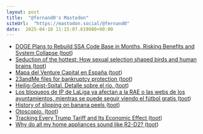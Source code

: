 ```yaml
---
layout: post
title:  "@fernand0's Mastodon"
siteUrl:  "https://mastodon.social/@fernand0"
date:  2025-04-10 11:15:07.619000+00:00
---
```

*  [DOGE Plans to Rebuild SSA Code Base in Months, Risking Benefits and System Collapse ](https://www.wired.com/story/doge-rebuild-social-security-administration-cobol-benefits) ([toot](https://mastodon.social/@fernand0/114313377062276848))
*  [Seduction of the hottest: How sexual selection shaped birds and human brains ](https://bigthink.com/life/how-sexual-selection-shaped-birds-and-human-brains) ([toot](https://mastodon.social/@fernand0/114313129553065701))
*  [Mapa del Venture Capital en España ](https://elreferente.es/actualidad/mapa-del-venture-capital-en-espana-tendencias-fondos-mas-activos-y-sectores-en-crecimiento) ([toot](https://mastodon.social/@fernand0/114312891319157108))
*  [23andMe files for bankruptcy protection ](https://www.bbc.com/news/articles/c9q4r9xy9wr) ([toot](https://mastodon.social/@fernand0/114312649309340590))
*  [Heilig-Geist-Spital. Detalle sobre el río. ](https://www.flickr.com/photos/fernand0/54400542094) ([toot](https://mastodon.social/@fernand0/114311144345405671))
*  [Los bloqueos de IP de LaLiga ya afectan a la RAE o las webs de los ayuntamientos, mientras se puede seguir viendo el fútbol gratis ](https://www.genbeta.com/actualidad/bloqueos-ip-laliga-afectan-a-rae-webs-ayuntamientos-se-puede-seguir-viendo-futbol-grati) ([toot](https://mastodon.social/@fernand0/114310983178246808))
*  [History of slipping on banana peels ](https://flowingdata.com/2025/03/28/history-of-slipping-on-banana-peels) ([toot](https://mastodon.social/@fernand0/114309258851943695))
*  [Otoscopio. ](https://avecesunafoto.wordpress.com/2025/04/08/otoscopio) ([toot](https://mastodon.social/@fernand0/114309213345079478))
*  [Tracking Every Trump Tariff and Its Economic Effect  ](https://www.bloomberg.com/graphics/trump-tariffs-tracker/?accessToken=eyJhbGciOiJIUzI1NiIsInR5cCI6IkpXVCJ9.eyJzb3VyY2UiOiJTdWJzY3JpYmVyR2lmdGVkQXJ0aWNsZSIsImlhdCI6MTc0MzA1MDcyOCwiZXhwIjoxNzQzNjU1NTI4LCJhcnRpY2xlSWQiOiJT) ([toot](https://mastodon.social/@fernand0/114308872889165497))
*  [Why do all my home appliances sound like R2-D2? ](https://shkspr.mobi/blog/2025/03/why-do-all-my-home-appliances-sound-like-r2-d2) ([toot](https://mastodon.social/@fernand0/114308726332546921))

